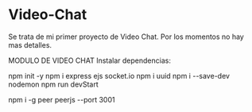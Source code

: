 # Video-Chat
Se trata de mi primer proyecto de Video Chat. Por los momentos no hay mas detalles.

MODULO DE VIDEO CHAT
Instalar dependencias:

npm init -y
npm i express ejs socket.io
npm i uuid
npm i --save-dev nodemon
npm run devStart

npm i -g peer
peerjs --port 3001
